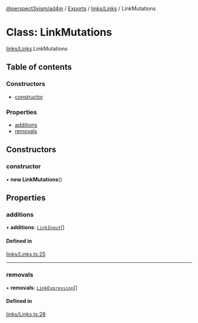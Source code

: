[@perspect3vism/ad4m](../README.md) / [Exports](../modules.md) / [links/Links](../modules/links_Links.md) / LinkMutations

# Class: LinkMutations

[links/Links](../modules/links_Links.md).LinkMutations

## Table of contents

### Constructors

- [constructor](links_Links.LinkMutations.md#constructor)

### Properties

- [additions](links_Links.LinkMutations.md#additions)
- [removals](links_Links.LinkMutations.md#removals)

## Constructors

### constructor

• **new LinkMutations**()

## Properties

### additions

• **additions**: [`LinkInput`](links_Links.LinkInput.md)[]

#### Defined in

[links/Links.ts:25](https://github.com/perspect3vism/ad4m/blob/cbcbd30/src/links/Links.ts#L25)

___

### removals

• **removals**: [`LinkExpression`](links_Links.LinkExpression.md)[]

#### Defined in

[links/Links.ts:28](https://github.com/perspect3vism/ad4m/blob/cbcbd30/src/links/Links.ts#L28)
